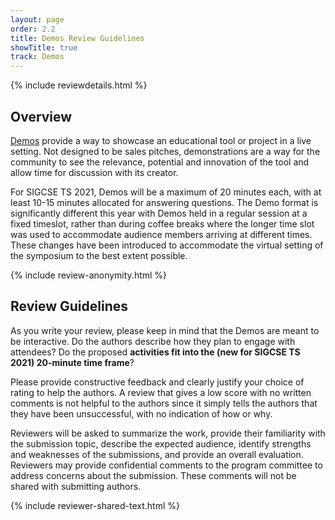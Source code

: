 ```yaml
---
layout: page
order: 2.2
title: Demos Review Guidelines
showTitle: true
track: Demos
---
```


{% include reviewdetails.html %}

## Overview

<!-- Opening paragraphs are the same as authors guidelines -->
[Demos](/authors/demos) provide a way to showcase an educational tool or project in a live setting. Not designed to be sales pitches, demonstrations are a way for the community to see the relevance, potential and innovation of the tool and allow time for discussion with its creator. 

For SIGCSE TS 2021, Demos will be a maximum of 20 minutes each, with at least 10-15 minutes allocated for answering questions. The Demo format is significantly different this year with Demos held in a regular session at a fixed timeslot, rather than during coffee breaks where the longer time slot was used to accommodate audience members arriving at different times. These changes have been introduced to accommodate the virtual setting of the symposium to the best extent possible.

{% include review-anonymity.html %}

## Review Guidelines

As you write your review, please keep in mind that the Demos are meant to be interactive.  Do the authors describe how they plan to engage with attendees?  Do the proposed **activities fit into the (new for SIGCSE TS 2021) 20-minute time frame**? 

Please provide constructive feedback and clearly justify your choice of rating to help the authors. A review that gives a low score with no written comments is not helpful to the authors since it simply tells the authors that they have been unsuccessful, with no indication of how or why.

Reviewers will be asked to summarize the work, provide their familiarity with the submission topic, describe the expected audience, identify strengths and weaknesses of the submissions, and provide an overall evaluation.  Reviewers may provide confidential comments to the program committee to address concerns about the submission. These comments will not be shared with submitting authors.

{% include reviewer-shared-text.html %}
